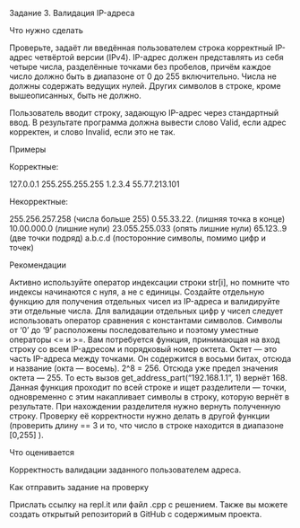 Задание 3. Валидация IP-адреса

Что нужно сделать

Проверьте, задаёт ли введённая пользователем строка корректный IP-адрес четвёртой версии (IPv4). IP-адрес должен представлять из себя четыре числа, разделённые точками без пробелов, причём каждое число должно быть в диапазоне от 0 до 255 включительно. Числа не должны содержать ведущих нулей. Других символов в строке, кроме вышеописанных, быть не должно.

Пользователь вводит строку, задающую IP-адрес через стандартный ввод. В результате программа должна вывести слово Valid, если адрес корректен, и слово Invalid, если это не так.



Примеры

Корректные:

127.0.0.1
255.255.255.255
1.2.3.4
55.77.213.101


Некорректные:

255.256.257.258 (числа больше 255)
0.55.33.22. (лишняя точка в конце)
10.00.000.0 (лишние нули)
23.055.255.033 (опять лишние нули)
65.123..9 (две точки подряд)
a.b.c.d (посторонние символы, помимо цифр и точек)


Рекомендации

Активно используйте оператор индексации строки str[i], но помните что индексы начинаются с нуля, а не с единицы.
Создайте отдельную функцию для получения отдельных чисел из IP-адреса и валидируйте эти отдельные числа.
Для валидации отдельных цифр у чисел следует использовать оператор сравнения с константами символов. Символы от ‘0’ до ‘9’ расположены последовательно и поэтому уместные операторы <= и >=.
Вам потребуется функция, принимающая на вход строку со всем IP-адресом и порядковый номер октета. Октет — это часть IP-адреса между точками. Он содержится в восьми битах, отсюда и название (окта — восемь). 2^8 = 256. Отсюда уже предел значения октета — 255. То есть вызов get_address_part(“192.168.1.1”, 1) вернёт 168. Данная функция проходит по всей строке и ищет разделители — точки, одновременно с этим накапливает символы в строку, которую вернёт в результате. При нахождении разделителя нужно вернуть полученную строку. Проверку её корректности нужно делать в другой функции (проверить длину == 3 и то, что число в строке находится в диапазоне [0,255] ).


Что оценивается

Корректность валидации заданного пользователем адреса.



Как отправить задание на проверку

Прислать ссылку на repl.it или файл .срр с решением. Также вы можете создать открытый репозиторий в GitHub с содержимым проекта.